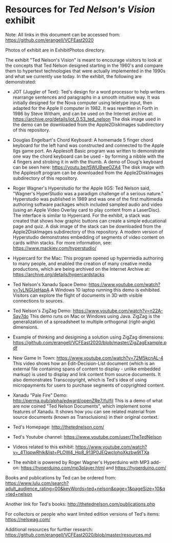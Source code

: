 # Resources for *Ted Nelson's Vision* exhibit

Note: All links in this document can be accessed from: https://github.com/erangell/VCFEast2020

Photos of exhibit are in ExhibitPhotos directory.

The exhibit "Ted Nelson's Vision" is meant to encourage visitors to look at the concepts that Ted Nelson designed starting in the 1960's and compare them to hypertext technologies that were actually implemented in the 1990s and what we currently use today.  In the exhibit, the following are demonstrated:

* JOT (Juggler of Text): Ted's design for a word processor to help writers rearrange sentences and paragraphs in a smooth intuitive way.  It was initially designed for the Nova computer using teletype input, then adapted for the Apple II computer in 1982.  It was rewritten in Forth in 1986 by Steve Witham, and can be used on the Internet archive at: https://archive.org/details/jot_0.53_ted_nelson  The disk image used in the demo can be downloaded from the Apple2DiskImages subdirectory of this repository.

* Douglas Engelbart's Chord Keyboard: A homemade 5 finger chord keyboard for the left hand was constructed and connected to the Apple IIgs game port.  An Applesoft Basic program was written to demonstrate one way the chord keyboard can be used - by forming a nibble with the 4 fingers and strobing it in with the thumb.  A demo of Doug's keyboard can be seen here: https://youtu.be/t5WUBweOZA4  The disk image with the Applesoft program can be downloaded from the Apple2DiskImages subdirectory of this repository.

* Roger Wagner's Hyperstudio for the Apple IIGS: Ted Nelson said, "Wagner's HyperStudio was a paradigm challenge of a serious nature."  Hyperstudio was published in 1989 and was one of the first multimedia authoring software packages which included sampled audio and video (using an Apple Video Overlay card to play content from a LaserDisc).  The interface is similar to Hypercard.  For the exhibit, a stack was created that shows how graphic buttons can create a simple educational page and quiz.  A disk image of the stack can be downloaded from the Apple2DiskImages subdirectory of this repository.  A modern version of Hyperstudio demonstrates embedding of segments of video content on cards within stacks.  For more information, see: https://www.mackiev.com/hyperstudio/

* Hypercard for the Mac: This program opened up hypermedia authoring to many people, and enabled the creation of many creative media productions, which are being archived on the Internet Archive at: https://archive.org/details/hypercardstacks  

* Ted Nelson's Xanadu Space Demo: https://www.youtube.com/watch?v=1yLNGUeHapA
A Windows 10 laptop running this demo is exhibited.  Visitors can explore the flight of documents in 3D with visible connections to sources.

* Ted Nelson's ZigZag Demo: https://www.youtube.com/watch?v=n22A-Say7do
This demo runs on Mac or Windows using Java.  ZigZag is the generalization of a spreadsheet to multiple orthogonal (right-angle) dimensions.
 
* Example of thinking and desigining a solution using ZigZag dimensions: https://github.com/erangell/VCFEast2020/blob/master/ZigZagExample.pdf
 
* New Game In Town: https://www.youtube.com/watch?v=72M5kcnAL-4
This video shows how an Edit-Decision-List document (which is an external file containing spans of content to display - unlike embedded markup) is used to display and link content from source documents.  It also demonstrates Transcopyright, which is Ted's idea of using micropayments for users to purchase segments of copyrighted content.

* Xanadu "Pale Fire" Demo: http://perma.pub/alpha/edward/openZRe7/fulfil
This is a demo of what are now coined "Ted Nelson Documents", which implement some features of Xanadu.  It shows how you can see related material from source documents (known as Transclusions) in their original context.

* Ted's Homepage: http://thetednelson.com/

* Ted's Youtube channel: https://www.youtube.com/user/TheTedNelson

* Videos related to this exhibit: https://www.youtube.com/watch?v=_4TIqpwRhlk&list=PLOW4_Hp8_913P0JEQwcIohoXkzbw9ITXa

* The exhibit is powered by Roger Wagner's Hyperduino with MP3 add-on: https://hyperduino.com/mp3player.html and  https://hyperduino.com/

Books and publications by Ted can be ordered from: https://www.lulu.com/search?adult_audience_rating=00&keyWords=ted+nelson&page=1&pageSize=10&q=ted+nelson

Another link for Ted's books: http://thetednelson.com/publications.php

For collectors or people who want limited edition versions of Ted's items: https://nelswag.com/

Additional resources for further research: https://github.com/erangell/VCFEast2020/blob/master/resources.md
